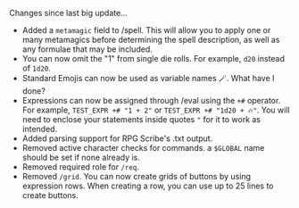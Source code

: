 Changes since last big update...
  - Added a `metamagic` field to /spell. This will allow you to apply one or many metamagics before determining the spell description, as well as any formulae that may be included.
  - You can now omit the "1" from single die rolls. For example, `d20` instead of `1d20`.
  - Standard Emojis can now be used as variable names 🪄. What have I done?
  - Expressions can now be assigned through /eval using the `+#` operator. For example, `TEST_EXPR +# "1 + 2"` or `TEST_EXPR +# "1d20 + 🔥"`. You will need to enclose your statements inside quotes `"` for it to work as intended.
  - Added parsing support for RPG Scribe's .txt output.
  - Removed active character checks for commands. a `$GLOBAL` name should be set if none already is.
  - Removed required role for `/req`.
  - Removed `/grid`. You can now create grids of buttons by using expression rows. When creating a row, you can use up to 25 lines to create buttons. 
